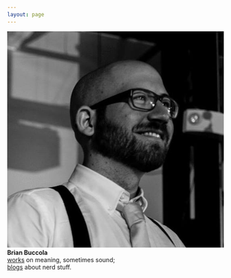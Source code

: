 ```yaml
---
layout: page
---
```

<div class="home">
<a href="mailto:brian.buccola@gmail.com" class="email"><img class="img-circle" title="Email me" alt="Email me" src="/images/brian-tie.jpg"></a>
<br>
<strong>Brian Buccola</strong><br>
<a href="/work/">works</a> on meaning, sometimes sound;<br>
<a href="/blog/">blogs</a> about nerd stuff.
</div>
